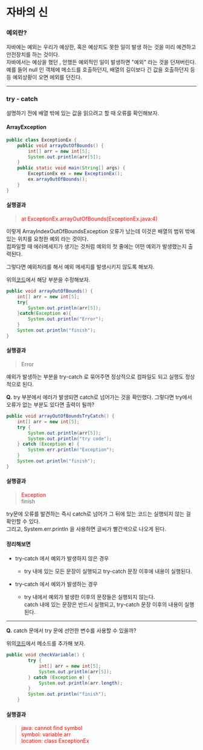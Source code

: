 # 자바의 신

### 예외란?

자바에는 예외는 우리가 예상한, 혹은 예상치도 못한 일이 발생 하는 것을 미리 예견하고 안전장치를 하는 것이다. <br>
자바에서는 예상을 했던 , 안했든 예외적인 일이 발생하면 "예외" 라는 것을 던져버린다. <br>
예를 들어 null 인 객체에 메소드를 호출하던지, 배열의 길이보다 긴 값을 호출하던지 등등 예외상황이 오면 에외를 던진다.

---
### try - catch

설명하기 전에 배열 밖에 있는 값을 읽으려고 할 때 오류를 확인해보자.

#### <div id = "arrayException"> ArrayException </div>
~~~java
public class ExceptionEx {
    public void arrayOutOfBounds() {
        int[] arr = new int[5];
        System.out.println(arr[5]);
    }
    public static void main(String[] args) {
        ExceptionEx ex = new ExceptionEx();
        ex.arrayOutOfBounds();
    }
}
~~~

#### 실행결과

> <span style = "color : red"> at ExceptionEx.arrayOutOfBounds(ExceptionEx.java:4) </span>

이렇게 ArrayIndexOutOfBoundsException 오류가 났는데 이것은 배열의 범위 밖에 있는 위치를 요청한 예외 라는 것이다.<br>
컴파일할 때 에러메세지가 생기는 것처럼 예외의 첫 줄에는 어떤 예외가 발생했는지 출력된다.

그렇다면 예외처리를 해서 예외 메세지를 발생시키지 않도록 해보자.

위의[코드](#arrayException)에서 해당 부분을 수정해보자.

~~~java
public void arrayOutOfBounds() {
    int[] arr = new int[5];
    try{
        System.out.println(arr[5]);
    }catch(Exception e){
        System.out.println("Error");
    }
    System.out.println("finish");
}
~~~

#### 실행결과

> Error

예외가 발생하는 부분을 try-catch 로 묶어주면 정상적으로 컴파일도 되고 실행도 정상적으로 된다.

**Q.** try 부분에서 에러가 발생되면 catch로 넘어가는 것을 확인했다. 그렇다면 try에서 오류가 없는 부분도 있다면 출력이 될까? <br>

~~~java
public void arrayOutOfBoundsTryCatch() {
    int[] arr = new int[5];
    try {
        System.out.println(arr[5]);
        System.out.println("try code");
    } catch (Exception e) {
        System.err.println("Exception");
    }
    System.out.println("finish");
}
~~~

#### 실행결과

> <span style = "color : red"> Exception </span> <br>
> finish

try문에 오류를 발견하는 즉시 catch로 넘어가 그 뒤에 있는 코드는 실행되지 않는 걸 확인할 수 있다. <br>
그리고, System.err.println 을 사용하면 글씨가 빨간색으로 나오게 된다.

#### 정리해보면

- try-catch 에서 예외가 발생하지 않은 경우
    - try 내에 있는 모든 문장이 실행되고 try-catch 문장 이후에 내용이 실행된다.
    
- try-catch 에서 예외가 발생하는 경우
    - try 내에서 예외가 발생한 이후의 문장들은 실행되지 않는다. <br>
    catch 내에 있는 문장은 반드시 실행되고, try-catch 문장 이후의 내용이 실행된다.
      
---

**Q.** catch 문에서 try 문에 선언한 변수를 사용할 수 있을까? <br>

위의[코드](#arrayException)에서 메소드를 추가해 보자.
~~~java
public void checkVariable() {
        try {
            int[] arr = new int[5];
            System.out.println(arr[5]);
        } catch (Exception e) {
            System.out.println(arr.length);
        }
        System.out.println("finish");
    }
~~~

#### 실행결과

> <span style = "color : red">java: cannot find symbol <br>
symbol:   variable arr <br>
location: class ExceptionEx <br>